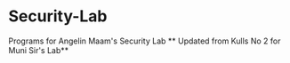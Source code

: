 # Security-Lab
Programs for Angelin Maam's Security Lab
** Updated from Kulls No 2 for Muni Sir's Lab** 
